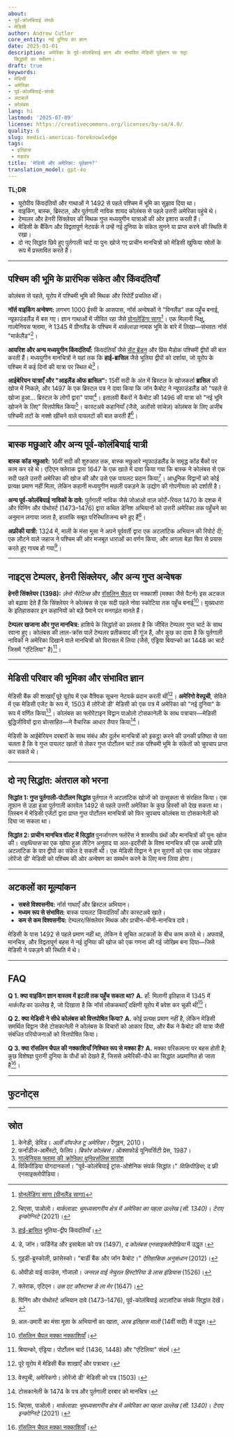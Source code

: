 ```yaml
---
about:
- पूर्व-कोलंबियाई संपर्क
- मेडिसी
author: Andrew Cutler
core_entity: नई दुनिया का ज्ञान
date: 2025-01-01
description: अमेरिका के पूर्व-कोलंबियाई ज्ञान और संभावित मेडिसी पूर्वज्ञान पर सट्टा
  सिद्धांतों का सर्वेक्षण।
draft: true
keywords:
- मेडिसी
- अमेरिका
- पूर्व-कोलंबियाई-संपर्क
- अटकलें
- कोलंबस
lang: hi
lastmod: '2025-07-09'
license: https://creativecommons.org/licenses/by-sa/4.0/
quality: 6
slug: medici-americas-foreknowledge
tags:
 - इतिहास
 - षड्यंत्र
title: 'मेडिसी और अमेरिका: पूर्वज्ञान?'
translation_model: gpt-4o
---
```


**TL;DR**  <!-- ≤ 100 words, 3-7 bullets -->

- यूरोपीय किंवदंतियों और गाथाओं ने 1492 से पहले पश्चिम में भूमि का सुझाव दिया था।  
- वाइकिंग, बास्क, ब्रिस्टल, और पुर्तगाली नाविक शायद कोलंबस से पहले उत्तरी अमेरिका पहुंचे थे।  
- टेम्पलर और हेनरी सिंक्लेयर की मिथक गुप्त मध्ययुगीन यात्राओं की ओर इशारा करती हैं।  
- मेडिसी के बैंकिंग और विद्वतापूर्ण नेटवर्क ने उन्हें नई दुनिया के संकेत सुनने या प्राप्त करने की स्थिति में रखा।  
- दो नए सिद्धांत छिपे हुए पुर्तगाली चार्ट या पुनः खोजे गए प्राचीन मानचित्रों को मेडिसी खुफिया स्रोतों के रूप में प्रस्तावित करते हैं।  

---

## पश्चिम की भूमि के प्रारंभिक संकेत और किंवदंतियाँ

कोलंबस से पहले, यूरोप में पश्चिमी भूमि की मिथक और रिपोर्टें प्रचलित थीं।

**नॉर्स वाइकिंग अन्वेषण:** लगभग 1000 ईस्वी के आसपास, नॉर्स अन्वेषकों ने "विनलैंड" तक पहुँच बनाई, न्यूफाउंडलैंड में बस गए। ज्ञान गाथाओं में जीवित रहा जैसे [ग्रोनलेंडिंगा सागा](https://en.wikipedia.org/wiki/Greenland_Saga)[^1]। एक मिलानी भिक्षु, गाल्वेनियस फ्लामा, ने 1345 में ग्रीनलैंड के पश्चिम में _मार्कलाडा_ नामक भूमि के बारे में लिखा—संभवतः नॉर्स "मार्कलैंड"[^2]।

**आयरिश और अन्य मध्ययुगीन किंवदंतियाँ:** किंवदंतियाँ जैसे [सेंट ब्रेंडन](https://en.wikipedia.org/wiki/Saint_Brendan) और प्रिंस मैडोक पश्चिमी द्वीपों की बात करती हैं। मध्ययुगीन मानचित्रों ने यहां तक कि **हाई-ब्रासिल** जैसे भूतिया द्वीपों को दर्शाया, जो यूरोप के पश्चिम में कई दिनों की यात्रा पर स्थित थे[^3]।

**आईबेरियन यात्राएँ और "आइलैंड ऑफ ब्रासिल":** 15वीं सदी के अंत में ब्रिस्टल के खोजकर्ता **ब्रासिल** की खोज में निकले, और 1497 के एक ब्रिस्टल पत्र ने दावा किया कि जॉन कैबोट ने न्यूफाउंडलैंड को "पहले से खोजा हुआ... ब्रिस्टल के लोगों द्वारा" पाया[^4]। इतालवी बैंकरों ने कैबोट की 1496 की यात्रा को "नई भूमि खोजने के लिए" वित्तपोषित किया[^5]। कास्टअवे कहानियाँ (जैसे, अलोंसो सांचेज़) कोलंबस के लिए अजीब पश्चिमी तटों के नक्शे खींचने वाले पायलटों की बात करती हैं[^6]।

---

## बास्क मछुआरे और अन्य पूर्व-कोलंबियाई यात्री

**बास्क कॉड मछुआरे:** 16वीं सदी की शुरुआत तक, बास्क मछुआरे न्यूफाउंडलैंड के समृद्ध कॉड बैंकों पर काम कर रहे थे। एटिएन क्लेराक द्वारा 1647 के एक खाते में दावा किया गया कि बास्क ने कोलंबस से एक सदी पहले उत्तरी अमेरिका की खोज की और उसे एक पायलट प्रदान किया[^7]। आधुनिक विद्वानों को कोई प्रत्यक्ष प्रमाण नहीं मिला, लेकिन कहानी मध्ययुगीन मछली पकड़ने के उद्योग की गोपनीयता को दर्शाती है।

**अन्य पूर्व-कोलंबियाई नाविकों के दावे:** पुर्तगाली नाविक जैसे जोआओ वाज़ कोर्टे-रियल 1470 के दशक में और पिनिंग और पोथोर्स्ट (1473–1476) द्वारा कथित डेनिश अभियानों को उत्तरी अमेरिका तक पहुँचने का अनुमान लगाया जाता है, हालांकि सबूत परिस्थितिजन्य बने हुए हैं[^8]।

**अफ्रीकी यात्री:** 1324 में, माली के मंसा मूसा ने अपने पूर्ववर्ती द्वारा एक अटलांटिक अभियान की रिपोर्ट दी; एक लौटने वाले जहाज ने पश्चिम की ओर मजबूत धाराओं का वर्णन किया, और अगला बेड़ा फिर से प्रयास करते हुए गायब हो गया[^9]।

---

## नाइट्स टेम्पलर, हेनरी सिंक्लेयर, और अन्य गुप्त अन्वेषक

**हेनरी सिंक्लेयर (1398):** *ज़ेनो नैरेटिव्स* और [रॉसलिन चैपल](https://en.wikipedia.org/wiki/Rosslyn_Chapel) पर नक्काशी (मक्का जैसे पैटर्न) इस अटकल को बढ़ावा देते हैं कि सिंक्लेयर ने कोलंबस से एक सदी पहले नोवा स्कोटिया तक पहुँच बनाई[^10]। मुख्यधारा के इतिहासकार इन कहानियों को बड़े पैमाने पर मनगढ़ंत मानते हैं।

**टेम्पलर खजाना और गुप्त मानचित्र:** हाशिये के सिद्धांतों का प्रस्ताव है कि जीवित टेम्पलर गुप्त चार्ट के साथ रवाना हुए। कोलंबस की लाल-क्रॉस पालें टेम्पलर प्रतीकवाद की गूंज हैं, और कुछ का दावा है कि पुर्तगाली नाविकों ने अमेरिका दिखाने वाले मानचित्रों को विरासत में लिया (जैसे, एंड्रिया बियान्को का 1448 का चार्ट जिसमें "एंटिलिया" है)[^11]।

---

## मेडिसी परिवार की भूमिका और संभावित ज्ञान

मेडिसी बैंक की शाखाएँ पूरे यूरोप में एक वैश्विक सूचना नेटवर्क प्रदान करती थीं[^12]। **अमेरिगो वेस्पुची**, सेविले में एक मेडिसी एजेंट के रूप में, 1503 में लोरेंजो डी' मेडिसी को एक पत्र में अमेरिका को "नई दुनिया" के रूप में वर्णित किया[^13]। कोलंबस का फ्लोरेंटाइन विद्वान पाओलो टोसकानेली के साथ पत्राचार—मेडिसी बुद्धिजीवियों द्वारा प्रोत्साहित—ने वैचारिक आधार तैयार किया[^14]।

मेडिसी के आईबेरियन दरबारों के साथ संबंध और दुर्लभ मानचित्रों को इकट्ठा करने की उनकी प्रतिष्ठा से पता चलता है कि वे गुप्त पायलट खातों से लेकर गुप्त पोर्टोलन चार्ट तक पश्चिमी भूमि के संकेतों को चुपचाप प्राप्त कर सकते थे।

---

## दो नए सिद्धांत: अंतराल को भरना

**सिद्धांत 1: गुप्त पुर्तगाली-पोर्टोलन सिद्धांत** 
पुर्तगाल ने अटलांटिक खोजों को उत्सुकता से संरक्षित किया। एक तूफान से उड़ा हुआ पुर्तगाली कारवेल 1492 से पहले उत्तरी अमेरिका के कुछ हिस्सों को देख सकता था। लिस्बन में मेडिसी एजेंटों द्वारा प्राप्त गुप्त पोर्टोलन मानचित्रों को फिर चुपचाप कोलंबस या टोसकानेली को दिया जा सकता था।

**सिद्धांत 2: प्राचीन मानचित्र वॉल्ट में सिद्धांत** 
पुनर्जागरण फ्लोरेंस ने शास्त्रीय ग्रंथों और मानचित्रों की पुनः खोज की। *पाइथियास* का एक खोया हुआ लैटिन अनुवाद या अल-इदरीसी के विश्व मानचित्र की एक अरबी प्रति अटलांटिक के पार द्वीपों का संकेत दे सकती थी। एक मेडिसी विद्वान ने इन सुरागों को एक साथ जोड़कर लोरेंजो डी' मेडिसी को पश्चिम की ओर अन्वेषण का समर्थन करने के लिए मना लिया होगा।

---

## अटकलों का मूल्यांकन

- **सबसे विश्वसनीय:** नॉर्स गाथाएँ और ब्रिस्टल अभियान।  
- **मध्यम रूप से संभावित:** बास्क पायलट किंवदंतियाँ और कास्टअवे खाते।  
- **कम से कम विश्वसनीय:** टेम्पलर/सिंक्लेयर मिथक और प्राचीन-चीनी-मानचित्र दावे।  

मेडिसी के पास 1492 से पहले प्रमाण नहीं था, लेकिन वे सूचित अटकलों के बीच काम करते थे। अफवाहें, मानचित्र, और विद्वतापूर्ण बहस ने नई दुनिया की खोज को एक गणना की गई जोखिम बना दिया—जिसे मेडिसी ने पकड़ने की स्थिति में थे।

---

## FAQ <!-- retains FAQPage schema support. Produce 2–5 Q-A pairs. -->

**Q 1. क्या वाइकिंग ज्ञान वास्तव में इटली तक पहुँच सकता था?** 
**A.** हाँ: मिलानी इतिहास में 1345 में _मार्कलैंड_ का उल्लेख है, जो दिखाता है कि नॉर्स लोककथाएँ दक्षिणी यूरोप में प्रवेश कर चुकी थीं[^2]।

**Q 2. क्या मेडिसी ने सीधे कोलंबस को वित्तपोषित किया?** 
**A.** कोई प्रत्यक्ष प्रमाण नहीं है, लेकिन मेडिसी समर्थित विद्वान जैसे टोसकानेली ने कोलंबस के विचारों को आकार दिया, और बैंक ने कैबोट की यात्रा जैसी संबंधित परियोजनाओं को वित्तपोषित किया।

**Q 3. क्या रॉसलिन चैपल की नक्काशियाँ निश्चित रूप से मक्का हैं?** 
**A.** मक्का परिकल्पना पर बहस होती है; कुछ विशेषज्ञ पुरानी दुनिया के पौधों को देखते हैं, जिससे अमेरिकी-पौधे का सिद्धांत अप्रमाणित हो जाता है[^10]।

---

## फुटनोट्स

[^1]: [ग्रोनलेंडिंगा सागा (ग्रीनलैंड सागा)](https://en.wikipedia.org/wiki/Greenland_Saga)  
[^2]: चिएसा, पाओलो। *मार्कलाडा: भूमध्यसागरीय क्षेत्र में अमेरिका का पहला उल्लेख (सी. 1340)*। _टेराए इन्कोग्निटे_ (2021)।  
[^3]: [हाई-ब्रासिल](https://en.wikipedia.org/wiki/Hy-Brasil) भूतिया-द्वीप किंवदंतियाँ।  
[^4]: डे, जॉन। फर्डिनेंड और इसाबेला को पत्र (1497), _द कोलंबस एनसाइक्लोपीडिया_ में उद्धृत।  
[^5]: गुइडी-ब्रुस्कोली, फ्रांसेस्को। "बार्डी बैंक और जॉन कैबोट।" _ऐतिहासिक अनुसंधान_ (2012)।  
[^6]: ओवीडो वाई वाल्डेस, गोंजालो। _जनरल वाई नेचुरल हिस्टोरिया डे लास इंडियास_ (1526)।  
[^7]: क्लेराक, एटिएन। _उस एट कौस्टम्स डे ला मेर_ (1647)।  
[^8]: पिनिंग और पोथोर्स्ट अभियान दावे (1473–1476), पूर्व-कोलंबियाई अटलांटिक संपर्क सिद्धांत देखें।  
[^9]: अल-उमारी का मंसा मूसा के अभियानों का खाता, _अरब इतिहास माली_ (14वीं सदी) में उद्धृत।  
[^10]: [रॉसलिन चैपल मक्का नक्काशियाँ](https://en.wikipedia.org/wiki/Rosslyn_Chapel)।  
[^11]: बियान्को, एंड्रिया। पोर्टोलन चार्ट (1436, 1448) और "एंटिलिया" संदर्भ।  
[^12]: पूरे यूरोप में मेडिसी बैंक शाखाएँ और पत्राचार।  
[^13]: वेस्पुची, अमेरिकगो। लोरेंजो डी' मेडिसी को पत्र (1503)।  
[^14]: टोसकानेली के 1474 के पत्र और पुर्तगाली दरबार को मानचित्र।

---

## स्रोत

1. केनेडी, डेविड। *अर्ली वॉयजेज टू अमेरिका।* पेंगुइन, 2010। 
2. फर्नांडीज-आर्मेस्टो, फेलिप। *बिफोर कोलंबस।* ऑक्सफोर्ड यूनिवर्सिटी प्रेस, 1987। 
3. [गाल्वेनियस फ्लामा की *क्रोनिका यूनिवर्सलिस* सारांश](https://phys.org/news/2021-02-friars-chronicle-america-1340s.html) 
4. विकिपीडिया योगदानकर्ता। "पूर्व-कोलंबियाई ट्रांस-ओशेनिक संपर्क सिद्धांत।" _विकिपीडिया_, द फ्री एनसाइक्लोपीडिया।